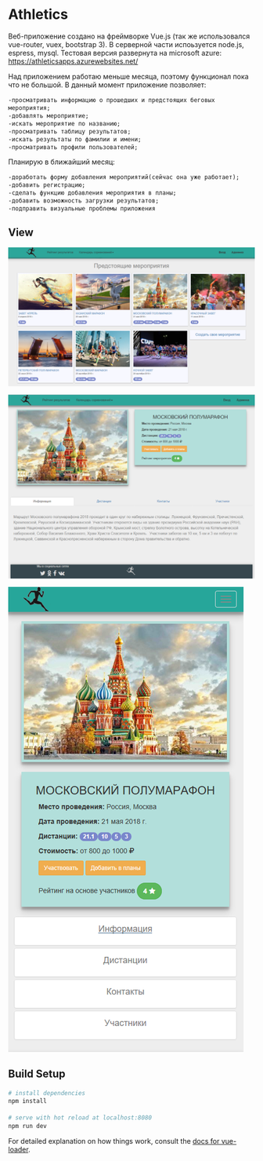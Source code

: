 # Athletics

Веб-приложение создано на фреймворке Vue.js (так же использовался vue-router, vuex, bootstrap 3). В серверной части испоьзуется node.js, espress, mysql. 
Тестовая версия развернута на microsoft azure: https://athleticsapps.azurewebsites.net/

Над приложением работаю меньше месяца, поэтому функционал пока что не большой.
В данный момент приложение позволяет:
```
-просматривать информацию о прошедших и предстоящих беговых мероприятия;
-добавлять мероприятие;
-искать мероприятие по названию;
-просматривать таблицу результатов;
-искать результаты по фамилии и имени;
-просматривать профили пользователей;

```
Планирую в ближайший месяц:
```
-доработать форму добавления мероприятий(сейчас она уже работает);
-добавить регистрацию;
-сделать функцию добавления мероприятия в планы;
-добавить возможность загрузки результатов;
-подправить визуальные проблемы приложения
```
## View
![Screenshot](upcomingEvent.png)

![Screenshot](athleticsEvent.png)

![Screenshot](mobEvent.PNG)

## Build Setup

``` bash
# install dependencies
npm install

# serve with hot reload at localhost:8080
npm run dev

```

For detailed explanation on how things work, consult the [docs for vue-loader](http://vuejs.github.io/vue-loader).
